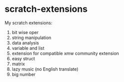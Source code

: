 # scratch-extensions
My scratch extensions:
1. bit wise oper
2. string manipulation
3. data analysis
4. variable and list
5. extension for compatible xmw community extension
6. easy struct
7. matrix
8. lazy music (no English translate)
9. big number
